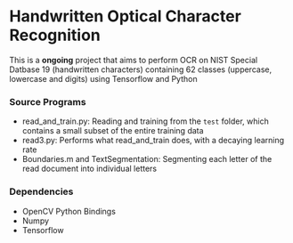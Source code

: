 # Handwritten Optical Character Recognition
This is a **ongoing** project that aims to perform OCR on NIST Special Datbase 19 (handwritten characters) containing 62 classes (uppercase, lowercase and digits) using Tensorflow and Python

### Source Programs
* read_and_train.py: Reading and training from the `test` folder, which contains a small subset of the entire training data
* read3.py: Performs what read_and_train does, with a decaying learning rate
* Boundaries.m and TextSegmentation: Segmenting each letter of the read document into individual letters

### Dependencies
* OpenCV Python Bindings
* Numpy
* Tensorflow
